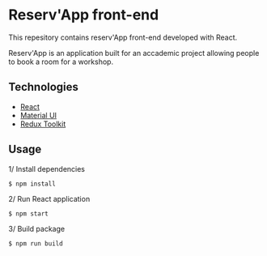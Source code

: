 # Reserv'App front-end

This repesitory contains reserv'App front-end developed with React.

Reserv'App is an application built for an accademic project allowing people to book a room for a workshop.

## Technologies

* [React](https://reactjs.org/docs/getting-started.html)
* [Material UI](https://mui.com/material-ui/getting-started/overview/)
* [Redux Toolkit](https://redux-toolkit.js.org/introduction/getting-started)

## Usage

1/ Install dependencies
```
$ npm install
```

2/ Run React application
```
$ npm start
```

3/ Build package
```
$ npm run build
```